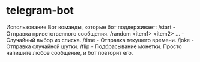# telegram-bot
Использование Вот команды, которые бот поддерживает:  /start - Отправка приветственного сообщения. /random &lt;item1> &lt;item2> ... - Случайный выбор из списка. /time - Отправка текущего времени. /joke - Отправка случайной шутки. /flip - Подбрасывание монетки. Просто напишите любое сообщение, и бот повторит его.
